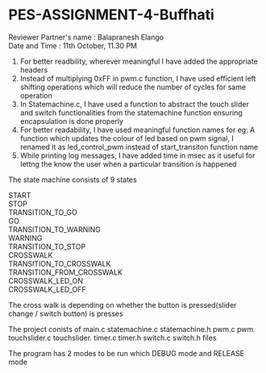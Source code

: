 # PES-ASSIGNMENT-4-Buffhati


Reviewer Partner's name : Balapranesh Elango\
Date and Time : 11th October, 11.30 PM

1) For better readbility, wherever meaningful I have added the appropriate headers
2) Instead of multiplying 0xFF in pwm.c function, I have used efficient left shifting operations which will reduce the number of cycles for same operation
3) In Statemachine.c, I have used a function to abstract the touch slider and switch functionalities from the statemachine function ensuring encapsulation is done properly
4) For better readability, I have used meaningful function names for eg: A function which updates the colour of led based on pwm signal, I renamed it as led_control_pwm instead of start_transiton function name
5) While printing log messages, I have added time in msec as it useful for lettng the know the user when a particular transition is happened

The state machine consists of 9 states

START							
STOP						
TRANSITION_TO_GO			
GO				 		
TRANSITION_TO_WARNING			
WARNING							
TRANSITION_TO_STOP				
CROSSWALK 					
TRANSITION_TO_CROSSWALK		
TRANSITION_FROM_CROSSWALK	
CROSSWALK_LED_ON			
CROSSWALK_LED_OFF			

The cross walk is depending on whether the button is pressed(slider change / switch button) is presses

The project conists of 
main.c
statemachine.c
statemachine.h
pwm.c
pwm.
touchslider.c
touchslider.
timer.c
timer.h
switch.c
switch.h files

The program has 2 modes to be run which DEBUG mode and RELEASE mode


